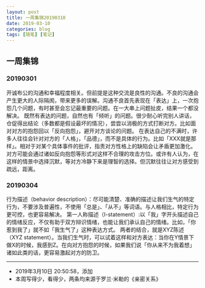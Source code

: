 ```yaml
---
layout: post
title: 一周集锦20190310
date: 2019-03-10
categories: blog
tags: [随笔] [笔记]
---
```


## 一周集锦

### 20190301

开诚布公的沟通和幸福程度相关。但前提是这种交流是良性的沟通。不良的沟通会产生更大的人际隔阂，带来更多的误解。沟通不良首先表现在「表达」上，一次抱怨几个问题，有时甚至会忘记最重要的问题。在一大串上问题扯皮，结果一个都没解决。
既然有表达的问题，自然也有「倾听」的问题。很少耐心听完别人讲话，仓促得出结论（多数都是假设最坏的情况），尝尝以消极的方式打断对方。比如面对对方的抱怨回以「反向抱怨」，避开对方谈论的问题。
在表达自己的不满时，许多人往往会针对对方的「人格」，「品德」，而不是具体的行为。比如「XXX就是那样」。相对于对某个具体事件的批评，指责对方性格上的缺陷会让矛盾更加激化。对方可能会通过诸如反向抱怨等形式对这样不合理的攻击方位。或许有人认为，在这样的情景中选择沉默，等对方冷静下来是理智的选择。但沉默往往让对方感受到疏远，距离。

### 20190304

行为描述（behavior description）：尽可能清楚、准确的描述让我们生气的特定行为，不要涉及普遍性，不使用「总是」、「从不」等词语。与人格相比，特定行为更可控，也更容易解决。
第一人称描述（I-statement）:以「我」字开头描述自己的情绪反应，不仅有助于双方辩识情绪，也能让我们承认自己的情绪。比如，「你惹到我了」就不如「我生气了」这种表达方式。
两者的结合，就是XYZ陈述（XYZ statement）。当我们生气时，可以试着这样和对方表达：当你在Y情景下做X的时候，我感到Z。在向对方抱怨的时候，如果我们说「你从来不为我着想」诸如此类的话，更容易激起对方的防卫。



---

- 2019年3月10日 20:50:58，添加
- 本周写得少，看得少，两条均来源于罗兰·米勒的《亲密关系》